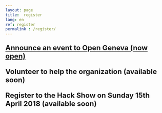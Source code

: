 ```yaml
---
layout: page
title:  register
lang: en
ref: register
permalink : /register/
---
```


<p>
<p style="font-size: 22px"><strong>
<a href="https://goo.gl/forms/squpuIoTCzXE7F9y1">Announce an event to Open Geneva (now open)</a>
</strong></p>
</p>

<p style="font-size: 22px"><strong>
Volunteer to help the organization (available soon)
</strong></p>

<p style="font-size: 22px"><strong>
Register to the Hack Show on Sunday 15th April 2018 (available soon)
</strong></p>
